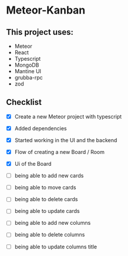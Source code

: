 # Meteor-Kanban

## This project uses:

- Meteor
- React
- Typescript
- MongoDB
- Mantine UI
- grubba-rpc
- zod

## Checklist

- [x] Create a new Meteor project with typescript
- [x] Added dependencies
- [x] Started working in the UI and the backend
- [x] Flow of creating a new Board / Room
- [x] Ui of the Board
- [ ] being able to add new cards
- [ ] being able to move cards
- [ ] being able to delete cards
- [ ] being able to update cards
- [ ] being able to add new columns
- [ ] being able to delete columns
- [ ] being able to update columns title


